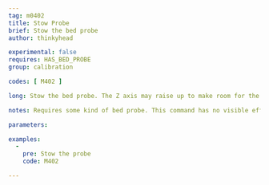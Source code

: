 ```yaml
---
tag: m0402
title: Stow Probe
brief: Stow the bed probe
author: thinkyhead

experimental: false
requires: HAS_BED_PROBE
group: calibration

codes: [ M402 ]

long: Stow the bed probe. The Z axis may raise up to make room for the probe to stow.

notes: Requires some kind of bed probe. This command has no visible effect for probes that don't move. They are just deactivated.

parameters:

examples:
  -
    pre: Stow the probe
    code: M402

---
```


